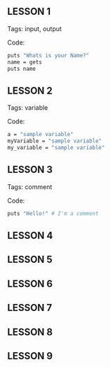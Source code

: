 ## LESSON 1
Tags: input, output

Code:  
```sh
puts "Whats is your Name?"
name = gets
puts name
```

## LESSON 2
Tags: variable

Code:  
```sh
a = "sample variable"
myVariable = "sample variable"
my_variable = "sample variable"
```

## LESSON 3
Tags: comment

Code:  
```sh
puts "Hello!" # I'm a comment
```

## LESSON 4
## LESSON 5
## LESSON 6
## LESSON 7
## LESSON 8
## LESSON 9

